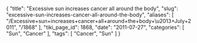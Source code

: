 {
    "title": "Excessive sun increases cancer all around the body",
    "slug": "excessive-sun-increases-cancer-all-around-the-body",
    "aliases": [
        "/Excessive+sun+increases+cancer+all+around+the+body+\u2013+July+2011",
        "/1868"
    ],
    "tiki_page_id": 1868,
    "date": "2011-07-27",
    "categories": [
        "Sun",
        "Cancer"
    ],
    "tags": [
        "Cancer",
        "Sun"
    ]
}